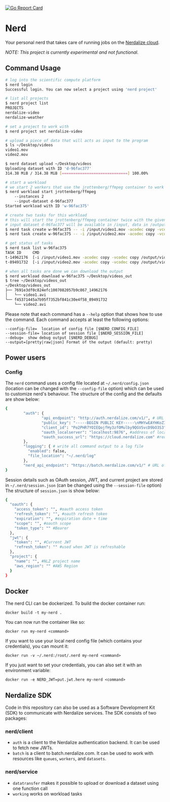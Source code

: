 [![Go Report Card](https://goreportcard.com/badge/github.com/nerdalize/nerd)](https://goreportcard.com/report/github.com/nerdalize/nerd)
# Nerd
Your personal nerd that takes care of running jobs on the [Nerdalize cloud](https://www.nerdalize.com/).

_NOTE: This project is currently experimental and not functional._

## Command Usage

```bash
# log into the scientific compute platform
$ nerd login
Successful login. You can now select a project using 'nerd project'

# list all projects
$ nerd project list
PROJECTS
nerdalize-video
nerdalize-weather

# set a project to work with
$ nerd project set nerdalize-video

# upload a piece of data that will acts as input to the program
$ ls ~/Desktop/videos
video1.mov
video2.mov

$ nerd dataset upload ~/Desktop/videos
Uploading dataset with ID 'd-96fac377'
314.38 MiB / 314.38 MiB [=============================] 100.00%

# start a workload
# we start 2 workers that use the jrottenberg/ffmpeg container to work on the input dataset
$ nerd workload start jrottenberg/ffmpeg
    --instances 2
    --input-dataset d-96fac377
Started workload with ID 'w-96fac375'

# create two tasks for this workload
# this will start the jrottenberg/ffmpeg container twice with the given arguments
# input dataset d-96fac377 will be available in /input, data in /output will be uploaded when the task has successfully executed
$ nerd task create w-96fac375 -- -i /input/video1.mov -acodec copy -vcodec copy /output/video1.avi
$ nerd task create w-96fac375 -- -i /input/video2.mov -acodec copy -vcodec copy /output/video2.avi

# get status of tasks
$ nerd task list w-96fac375
TASK ID     CMD                                                                 OUTPUT ID   STATUS    CREATED
t-14962176  [-i /input/video1.mov -acodec copy -vcodec copy /output/video1.avi] video1.avi  SUCCESS   1 minute ago
t-89491732  [-i /input/video2.mov -acodec copy -vcodec copy /output/video2.avi]             PENDING   1 minute ago

# when all tasks are done we can download the output
$ nerd workload download w-96fac375 ~/Desktop/videos_out
$ tree ~/Desktop/videos_out
~/Desktop/videos_out
├── 7691e3df0c824efc1007082057b9c867_14962176
│   └── video1.avi
└── f45371445a7b95f7352bf841c30e4f58_89491732
    └── video2.avi

```

Please note that each command has a `--help` option that shows how to use the command.
Each command accepts at least the following options:
```
--config-file=  location of config file [$NERD_CONFIG_FILE]
--session-file= location of session file [$NERD_SESSION_FILE]
--debug=  show debug output [$NERD_DEBUG]
--output=[pretty|raw|json] Format of the output (default: pretty)
```

## Power users

### Config

The `nerd` command uses a config file located at `~/.nerd/config.json` (location can be changed with the `--config-file` option) which can be used to customize nerd's behaviour.
The structure of the config and the defaults are show below:
```bash
{
        "auth": {
                "api_endpoint": "http://auth.nerdalize.com/v1/", # URL of authentication server
                "public_key": "-----BEGIN PUBLIC KEY-----\nMHYwEAYHKoZIzj0CAQYFK4EEACIDYgAEBthEmchVCtA3ZPXqiCXdj+7/ZFuhxRgx\ngrTxIHK+b0vEqKqA3O++ggD1GgjqtTfNLGUjLCE3KxyIN78TsK+HU4VVexTjlWXy\nWPtidD68xGD0JVPU1cSfu8iP0XzwgttG\n-----END PUBLIC KEY-----\n", # Public key used to verify JWT signature
                "client_id": "Po2PHR7YOIEQojfHy3zfOMulby9QGVSvcD9bO3S3", #OAuth client ID
                "oauth_localserver": "localhost:9876", #address of local oauth server
                "oauth_success_url": "https://cloud.nerdalize.com" #redirect URL after successful login
        },
        "logging": { # write all command output to a log file
          "enabled": false,
          "file_location": "~/.nerd/log"
        },
        "nerd_api_endpoint": "https://batch.nerdalize.com/v1/" # URL of nerdalize API (NCE)
}
```

Session details such as OAuth session, JWT, and current project are stored in `~/.nerd/session.json` (can be changed using the `--session-file` option)
The structure of `session.json` is show below:
```bash
{
  "oauth": {
  	"access_token": "", #oauth access token
  	"refresh_token": "", #oauth refresh token
  	"expiration": "", #expiration date + time
  	"scope": "", #oauth scope
  	"token_type": "" #Bearer
  },
  "jwt": {
    "token": "", #Current JWT
    "refresh_token": "" #used when JWT is refreshable
  },
  "project": {
    "name": "", #NLZ project name
    "aws_region": "" #AWS Region
  }
}
```

## Docker

The nerd CLI can be dockerized. To build the docker container run:

```docker build -t my-nerd .```

You can now run the container like so:

```docker run my-nerd <command>```

If you want to use your local nerd config file (which contains your credentials), you can mount it:

```docker run -v ~/.nerd:/root/.nerd my-nerd <command>```

If you just want to set your credentials, you can also set it with an environment variable:

```docker run -e NERD_JWT=put.jwt.here my-nerd <command>```

## Nerdalize SDK

Code in this repository can also be used as a Software Development Kit (SDK) to communicate with Nerdalize services. The SDK consists of two packages:

### nerd/client

* `auth` is a client to the Nerdalize authentication backend. It can be used to fetch new JWTs.
* `batch` is a client to batch.nerdalize.com. It can be used to work with resources like `queues`, `workers`, and `datasets`.

### nerd/service

* `datatransfer` makes it possible to upload or download a dataset using one function call
* `working` works on workload tasks
